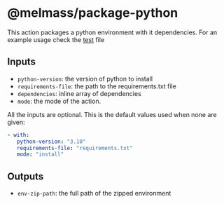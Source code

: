 # @melmass/package-python

This action packages a python environment with it dependencies.
For an example usage check the [test](./.github/workflows/test.yml) file

## Inputs

- `python-version`: the version of python to install
- `requirements-file`: the path to the requirements.txt file
- `dependencies`: inline array of dependencies
- `mode`: the mode of the action.

All the inputs are optional. This is the default values used when none are given:

```yaml
- with:
   python-version: "3.10"
   requirements-file: "requirements.txt"
   mode: "install"
```

## Outputs

- `env-zip-path`: the full path of the zipped environment


